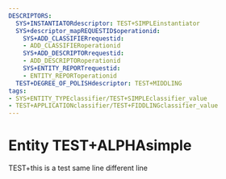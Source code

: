 ```yaml
---
DESCRIPTORS:
  SYS+INSTANTIATORdescriptor: TEST+SIMPLEinstantiator
  SYS+descriptor_mapREQUESTID$operationid:
    SYS+ADD_CLASSIFIERrequestid:
    - ADD_CLASSIFIERoperationid
    SYS+ADD_DESCRIPTORrequestid:
    - ADD_DESCRIPTORoperationid
    SYS+ENTITY_REPORTrequestid:
    - ENTITY_REPORToperationid
  TEST+DEGREE_OF_POLISHdescriptor: TEST+MIDDLING
tags:
- SYS+ENTITY_TYPEclassifier/TEST+SIMPLEclassifier_value
- TEST+APPLICATIONclassifier/TEST+FIDDLINGclassifier_value
---
```

# Entity TEST+ALPHAsimple

TEST+this is a test same line 
different line
